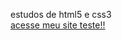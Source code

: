 
 estudos de html5 e css3
 <br>
<a href="https://emersontecn.github.io/html-css/exercicios/Exercicios_modulo2/desafio2.0/android.html">acesse meu site teste!!</a>
